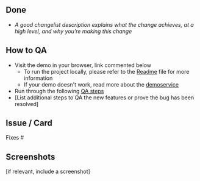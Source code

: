 ## Done
- _A good changelist description explains what the change achieves, at a high level, and why you’re making this change_

## How to QA
- Visit the demo in your browser, link commented below
  - To run the project locally, please refer to the [Readme](https://github.com/canonical-web-and-design/snapcraft.io/blob/master/README.md#local-development) file for more information
  - If your demo doesn't work, read more about the [demoservice](https://discourse.ubuntu.com/t/demoservice/16862)
- Run through the following [QA steps](https://canonical-web-and-design.github.io/practices/workflow/qa-steps.html)
- [List additional steps to QA the new features or prove the bug has been resolved]

## Issue / Card
Fixes #

## Screenshots
[if relevant, include a screenshot]

